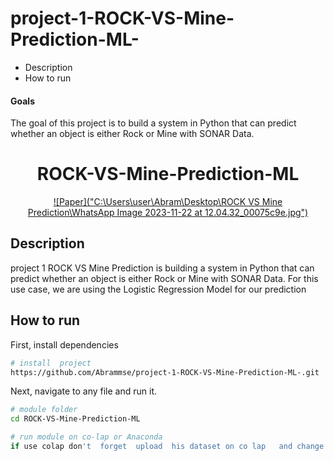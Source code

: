 


# project-1-ROCK-VS-Mine-Prediction-ML-

- Description 
- How to run 

#### Goals  
The goal of this project is to build a system in Python that can predict whether an object is either Rock or Mine with SONAR Data. 


<div align="center">    
 
# ROCK-VS-Mine-Prediction-ML   

[![Paper]("C:\Users\user\Abram\Desktop\ROCK  VS  Mine  Prediction\WhatsApp Image 2023-11-22 at 12.04.32_00075c9e.jpg")](https://www.nature.com/articles/nature14539)



<!--  
Conference   
-->   
</div>
 
## Description   
project 1 ROCK VS Mine Prediction is building a system in Python that can predict whether an object is either Rock or Mine with SONAR Data. For this use case, we are using the Logistic Regression Model for our prediction  

## How to run   
First, install dependencies   
```bash
# install  project   
https://github.com/Abrammse/project-1-ROCK-VS-Mine-Prediction-ML-.git
 ```   
 Next, navigate to any file and run it.   
 ```bash
# module folder
cd ROCK-VS-Mine-Prediction-ML

# run module on co-lap or Anaconda
 if use colap don't  forget  upload  his dataset on co lap   and change the link dataset


```


